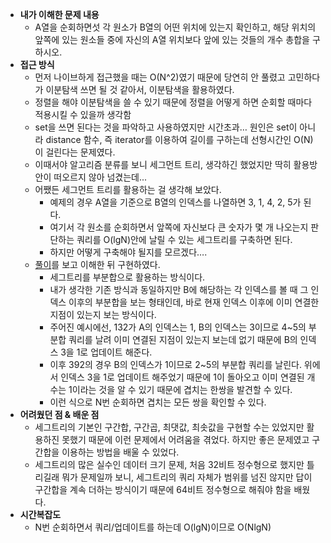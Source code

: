 * **내가 이해한 문제 내용**
  * A열을 순회하면섯 각 원소가 B열의 어떤 위치에 있는지 확인하고, 해당 위치의 앞쪽에 있는 원소들 중에 자신의 A열 위치보다 앞에 있는 것들의 개수 총합을 구하시오.
* **접근 방식**
  * 먼저 나이브하게 접근했을 때는 O(N^2)였기 때문에 당연히 안 풀렸고 고민하다가 이분탐색 쓰면 될 것 같아서, 이분탐색을 활용하였다.
  * 정렬을 해야 이분탐색을 쓸 수 있기 때문에 정렬을 어떻게 하면 순회할 때마다 적용시킬 수 있을까 생각함
  * set을 쓰면 된다는 것을 파악하고 사용하였지만 시간초과… 원인은 set이 아니라 distance 함수, 즉 iterator를 이용하여 길이를 구하는데 선형시간인 O(N)이 걸린다는 문제였다.
  * 이때서야 알고리즘 분류를 보니 세그먼트 트리, 생각하긴 했었지만 딱히 활용방안이 떠오르지 않아 넘겼는데...
  * 어쨌든 세그먼트 트리를 활용하는 걸 생각해 보았다.
    * 예제의 경우 A열을 기준으로 B열의 인덱스를 나열하면 3, 1, 4, 2, 5가 된다.
    * 여기서 각 원소를 순회하면서 앞쪽에 자신보다 큰 숫자가 몇 개 나오는지 판단하는 쿼리를 O(lgN)안에 날릴 수 있는 세그트리를 구축하면 된다.
    * 하지만 어떻게 구축해야 될지를 모르겠다….
  * [풀이](https://www.crocus.co.kr/782)를 보고 이해한 뒤 구현하였다.
    * 세그트리를 부분합으로 활용하는 방식이다.
    * 내가 생각한 기존 방식과 동일하지만 B에 해당하는 각 인덱스를 볼 때 그 인덱스 이후의 부분합을 보는 형태인데, 바로 현재 인덱스 이후에 이미 연결한 지점이 있는지 보는 방식이다.
    * 주어진 예시에선, 132가 A의 인덱스는 1, B의 인덱스는 3이므로 4~5의 부분합 쿼리를 날려 이미 연결된 지점이 있는지 보는데 없기 때문에 B의 인덱스 3을 1로 업데이트 해준다.
    * 이후 392의 경우 B의 인덱스가 1이므로 2~5의 부분합 쿼리를 날린다. 위에서 인덱스 3을 1로 업데이트 해주었기 때문에 1이 돌아오고 이미 연결된 개수는 1이라는 것을 알 수 있기 때문에 겹치는 한쌍을 발견할 수 있다.
    * 이런 식으로 N번 순회하면 겹치는 모든 쌍을 확인할 수 있다.
* **어려웠던 점 & 배운 점**
  * 세그트리의 기본인 구간합, 구간곱, 최댓값, 최솟값을 구현할 수는 있었지만 활용하진 못했기 때문에 이런 문제에서 어려움을 겪었다. 하지만 좋은 문제였고 구간합을 이용하는 방법을 배울 수 있었다.
  * 세그트리의 많은 실수인 데이터 크기 문제, 처음 32비트 정수형으로 했지만 틀리길래 뭐가 문제일까 보니, 세그트리의 쿼리 자체가 범위를 넘진 않지만 답이 구간합을 계속 더하는 방식이기 때문에 64비트 정수형으로 해줘야 함을 배웠다.
* **시간복잡도**
  * N번 순회하면서 쿼리/업데이트를 하는데 O(lgN)이므로 O(NlgN)